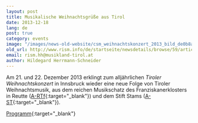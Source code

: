 ```yaml
---
layout: post
title: Musikalische Weihnachtsgrüße aus Tirol
date: 2013-12-18
lang: de
post: true
category: events
image: "/images/news-old-website/csm_weihnachtskonzert_2013_bild_de0b8a38b8.jpg"
old_url: http://www.rism.info/de/startseite/newsdetails/browse/59/article/64/musical-christmas-greetings-from-tyrol-1.html
email: rism.hh@musikland-tirol.at
author: Hildegard Herrmann-Schneider
---
```


Am 21. und 22. Dezember 2013 erklingt zum alljährlichen _Tiroler Weihnachtskonzert_ in Innsbruck wieder eine neue Folge von Tiroler Weihnachtsmusik, aus dem reichen Musikschatz des Franziskanerklosters in Reutte ([A-RTf](http://opac.rism.info/index.php?id=6&tx_bsbsearch_pi1%5Bsmode%5D=advanced&L=&tx_bsbsearch_pi1%5Bfield%5D%5B0%5D=ssiglum&tx_bsbsearch_pi1%5Bquery%5D%5B0%5D=A-RTf&tx_bsbsearch_pi1%5Bfield%5D%5B1%5D=sauthor&tx_bsbsearch_pi1%5Bquery%5D%5B1%5D=&tx_bsbsearch_pi1%5Bfield%5D%5B2%5D=stitle&tx_bsbsearch_pi1%5Bquery%5D%5B2%5D=&tx_bsbsearch_pi1%5Bsubmit_button%5D=Suche){:target="_blank"}) und dem Stift Stams ([A-ST](http://opac.rism.info/index.php?id=6&no_cache=1&L=0&id=6&tx_bsbsearch_pi1%5Bsmode%5D=advanced&tx_bsbsearch_pi1%5Bfield%5D%5B0%5D=ssiglum&tx_bsbsearch_pi1%5Bfield%5D%5B1%5D=sauthor&tx_bsbsearch_pi1%5Bfield%5D%5B2%5D=stitle&tx_bsbsearch_pi1%5Bquery%5D%5B0%5D=A-ST&tx_bsbsearch_pi1%5Bquery%5D%5B1%5D=&tx_bsbsearch_pi1%5Bquery%5D%5B2%5D=&tx_bsbsearch_pi1%5Bsubmit_button%5D=Search){:target="_blank"}).

[Programm](http://www.musikland-tirol.at/downloads/weihnachtskonzert_2013_8-seiter_web.pdf){:target="_blank"}